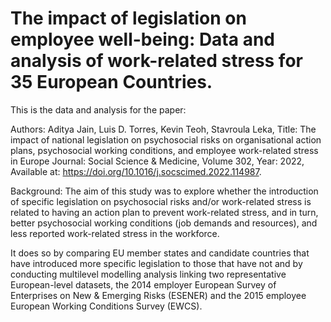 # The impact of legislation on employee well-being: Data and analysis of work-related stress for 35 European Countries. 

This is the data and analysis for the paper:

Authors: Aditya Jain, Luis D. Torres, Kevin Teoh, Stavroula Leka,
Title: The impact of national legislation on psychosocial risks on organisational action plans, psychosocial working conditions, and employee work-related stress in Europe
Journal: Social Science & Medicine,
Volume 302,
Year: 2022,
Available at: https://doi.org/10.1016/j.socscimed.2022.114987.

Background: The aim of this study was to explore whether the introduction of specific legislation on psychosocial risks and/or work-related stress is related to having an action plan to prevent work-related stress, and in turn, better psychosocial working conditions (job demands and resources), and less reported work-related stress in the workforce.

It does so by comparing EU member states and candidate countries that have introduced more specific legislation to those that have not and by conducting multilevel modelling analysis linking two representative European-level datasets, the 2014 employer European Survey of Enterprises on New & Emerging Risks (ESENER) and the 2015 employee European Working Conditions Survey (EWCS). 

